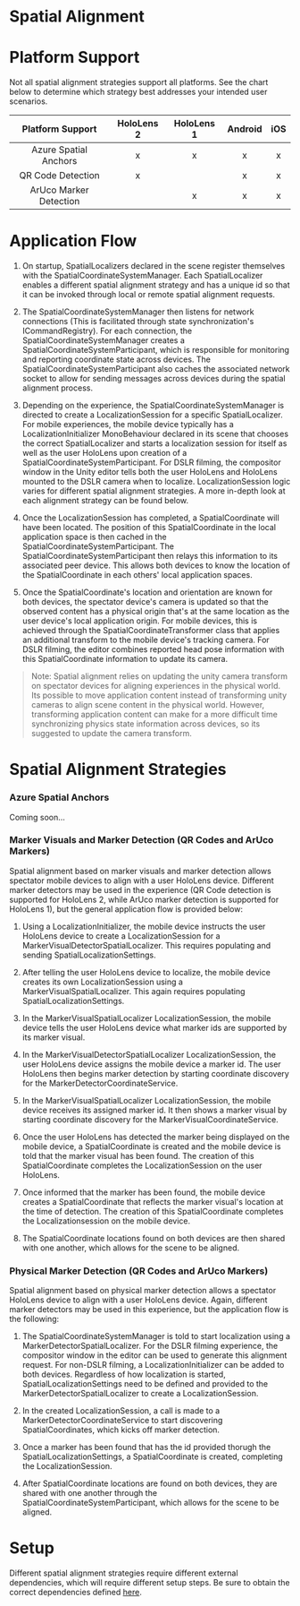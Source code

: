 # Spatial Alignment

# Platform Support
Not all spatial alignment strategies support all platforms. See the chart below to determine which strategy best addresses your intended user scenarios.

| Platform  Support      | HoloLens 2 | HoloLens 1 | Android | iOS |
|:----------------------:|:----------:|:----------:|:-------:|:---:|
| Azure Spatial Anchors  | x          | x          | x       | x   |
| QR Code Detection      | x          |            | x       | x   |
| ArUco Marker Detection |            | x          | x       | x   |

# Application Flow
1. On startup, SpatialLocalizers declared in the scene register themselves with the SpatialCoordinateSystemManager. Each SpatialLocalizer enables a different spatial alignment strategy and has a unique id so that it can be invoked through local or remote spatial alignment requests.

2. The SpatialCoordinateSystemManager then listens for network connections (This is facilitated through state synchronization's ICommandRegistry). For each connection, the SpatialCoordinateSystemManager creates a SpatialCoordinateSystemParticipant, which is responsible for monitoring and reporting coordinate state across devices. The SpatialCoordinateSystemParticipant also caches the associated network socket to allow for sending messages across devices during the spatial alignment process.

3. Depending on the experience, the SpatialCoordinateSystemManager is directed to create a LocalizationSession for a specific SpatialLocalizer. For mobile experiences, the mobile device typically has a LocalizationInitializer MonoBehaviour declared in its scene that chooses the correct SpatialLocalizer and starts a localization session for itself as well as the user HoloLens upon creation of a SpatialCoordinateSystemParticipant. For DSLR filming, the compositor window in the Unity editor tells both the user HoloLens and HoloLens mounted to the DSLR camera when to localize. LocalizationSession logic varies for different spatial alignment strategies. A more in-depth look at each alignment strategy can be found below.

4. Once the LocalizationSession has completed, a SpatialCoordinate will have been located. The position of this SpatialCoordinate in the local application space is then cached in the SpatialCoordinateSystemParticipant. The SpatialCoordinateSystemParticipant then relays this information to its associated peer device. This allows both devices to know the location of the SpatialCoordinate in each others' local application spaces.

5. Once the SpatialCoordinate's location and orientation are known for both devices, the spectator device's camera is updated so that the observed content has a physical origin that's at the same location as the user device's local application origin. For mobile devices, this is achieved through the SpatialCoordinateTransformer class that applies an additional transform to the mobile device's tracking camera. For DSLR filming, the editor combines reported head pose information with this SpatialCoordinate information to update its camera.
> Note: Spatial alignment relies on updating the unity camera transform on spectator devices for aligning experiences in the physical world. Its possible to move application content instead of transforming unity cameras to align scene content in the physical world. However, transforming application content can make for a more difficult time synchronizing physics state information across devices, so its suggested to update the camera transform.

# Spatial Alignment Strategies

### Azure Spatial Anchors
Coming soon...

### Marker Visuals and Marker Detection (QR Codes and ArUco Markers)
Spatial alignment based on marker visuals and marker detection allows spectator mobile devices to align with a user HoloLens device. Different marker detectors may be used in the experience (QR Code detection is supported for HoloLens 2, while ArUco marker detection is supported for HoloLens 1), but the general application flow is provided below:

1. Using a LocalizationInitializer, the mobile device instructs the user HoloLens device to create a LocalizationSession for a MarkerVisualDetectorSpatialLocalizer. This requires populating and sending SpatialLocalizationSettings.

2. After telling the user HoloLens device to localize, the mobile device creates its own LocalizationSession using a MarkerVisualSpatialLocalizer. This again requires populating SpatialLocalizationSettings.

3. In the MarkerVisualSpatialLocalizer LocalizationSession, the mobile device tells the user HoloLens device what marker ids are supported by its marker visual.

4. In the MarkerVisualDetectorSpatialLocalizer LocalizationSession, the user HoloLens device assigns the mobile device a marker id. The user HoloLens then begins marker detection by starting coordinate discovery for the MarkerDetectorCoordinateService.

5. In the MarkerVisualSpatialLocalizer LocalizationSession, the mobile device receives its assigned marker id. It then shows a marker visual by starting coordinate discovery for the MarkerVisualCoordinateService.

6. Once the user HoloLens has detected the marker being displayed on the mobile device, a SpatialCoordinate is created and the mobile device is told that the marker visual has been found. The creation of this SpatialCoordinate completes the LocalizationSession on the user HoloLens.

7. Once informed that the marker has been found, the mobile device creates a SpatialCoordinate that reflects the marker visual's location at the time of detection. The creation of this SpatialCoordinate completes the Localizationsession on the mobile device.

8. The SpatialCoordinate locations found on both devices are then shared with one another, which allows for the scene to be aligned. 

### Physical Marker Detection  (QR Codes and ArUco Markers)
Spatial alignment based on physical marker detection allows a spectator HoloLens device to align with a user HoloLens device. Again, different marker detectors may be used in this experience, but the application flow is the following:

1. The SpatialCoordinateSystemManager is told to start localization using a MarkerDetectorSpatialLocalizer. For the DSLR filming experience, the compositor window in the editor can be used to generate this alignment request. For non-DSLR filming, a LocalizationInitializer can be added to both devices. Regardless of how localization is started, SpatialLocalizationSettings need to be defined and provided to the MarkerDetectorSpatialLocalizer to create a LocalizationSession.

2. In the created LocalizationSession, a call is made to a MarkerDetectorCoordinateService to start discovering SpatialCoordinates, which kicks off marker detection.

3. Once a marker has been found that has the id provided thorugh the SpatialLocalizationSettings, a SpatialCoordinate is created, completing the LocalizationSession.

4. After SpatialCoordinate locations are found on both devices, they are shared with one another through the SpatialCoordinateSystemParticipant, which allows for the scene to be aligned. 

# Setup
Different spatial alignment strategies require different external dependencies, which will require different setup steps. Be sure to obtain the correct dependencies defined [here](SpectatorView.Setup).
